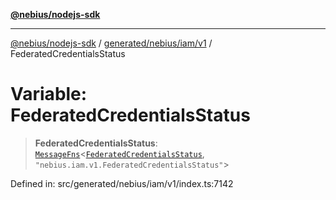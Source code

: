 [**@nebius/nodejs-sdk**](../../../../../README.md)

---

[@nebius/nodejs-sdk](../../../../../README.md) / [generated/nebius/iam/v1](../README.md) / FederatedCredentialsStatus

# Variable: FederatedCredentialsStatus

> **FederatedCredentialsStatus**: [`MessageFns`](../../../../../runtime/protos/core/interfaces/MessageFns.md)\<[`FederatedCredentialsStatus`](../interfaces/FederatedCredentialsStatus.md), `"nebius.iam.v1.FederatedCredentialsStatus"`\>

Defined in: src/generated/nebius/iam/v1/index.ts:7142
